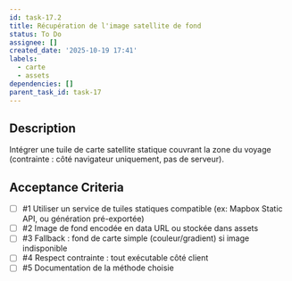 ```yaml
---
id: task-17.2
title: Récupération de l'image satellite de fond
status: To Do
assignee: []
created_date: '2025-10-19 17:41'
labels:
  - carte
  - assets
dependencies: []
parent_task_id: task-17
---
```


## Description

<!-- SECTION:DESCRIPTION:BEGIN -->
Intégrer une tuile de carte satellite statique couvrant la zone du voyage (contrainte : côté navigateur uniquement, pas de serveur).
<!-- SECTION:DESCRIPTION:END -->

## Acceptance Criteria
<!-- AC:BEGIN -->
- [ ] #1 Utiliser un service de tuiles statiques compatible (ex: Mapbox Static API, ou génération pré-exportée)
- [ ] #2 Image de fond encodée en data URL ou stockée dans assets
- [ ] #3 Fallback : fond de carte simple (couleur/gradient) si image indisponible
- [ ] #4 Respect contrainte : tout exécutable côté client
- [ ] #5 Documentation de la méthode choisie
<!-- AC:END -->
